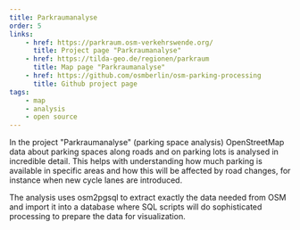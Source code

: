 ```yaml
---
title: Parkraumanalyse
order: 5
links:
    - href: https://parkraum.osm-verkehrswende.org/
      title: Project page "Parkraumanalyse"
    - href: https://tilda-geo.de/regionen/parkraum
      title: Map page "Parkraumanalyse"
    - href: https://github.com/osmberlin/osm-parking-processing
      title: Github project page
tags:
    - map
    - analysis
    - open source
---
```


In the project "Parkraumanalyse" (parking space analysis) OpenStreetMap data
about parking spaces along roads and on parking lots is analysed in incredible
detail. This helps with understanding how much parking is available in specific
areas and how this will be affected by road changes, for instance when new
cycle lanes are introduced.

The analysis uses osm2pgsql to extract exactly the data needed from OSM and
import it into a database where SQL scripts will do sophisticated processing
to prepare the data for visualization.

